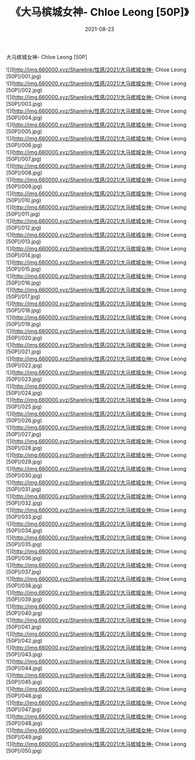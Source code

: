 ﻿---
layout: post
title:  《大马槟城女神- Chloe Leong [50P]》
date:   2021-08-23
img: http://img.660000.xyz/Sharelink/性感/2021/大马槟城女神- Chloe Leong [50P]/000.jpg
categories: [美女, 清纯, 唯美]
---

大马槟城女神- Chloe Leong [50P]

  ![](http://img.660000.xyz/Sharelink/性感/2021/大马槟城女神- Chloe Leong [50P]/001.jpg) <br> ![](http://img.660000.xyz/Sharelink/性感/2021/大马槟城女神- Chloe Leong [50P]/002.jpg) <br> ![](http://img.660000.xyz/Sharelink/性感/2021/大马槟城女神- Chloe Leong [50P]/003.jpg) <br> ![](http://img.660000.xyz/Sharelink/性感/2021/大马槟城女神- Chloe Leong [50P]/004.jpg) <br> ![](http://img.660000.xyz/Sharelink/性感/2021/大马槟城女神- Chloe Leong [50P]/005.jpg) <br> ![](http://img.660000.xyz/Sharelink/性感/2021/大马槟城女神- Chloe Leong [50P]/006.jpg) <br> ![](http://img.660000.xyz/Sharelink/性感/2021/大马槟城女神- Chloe Leong [50P]/007.jpg) <br> ![](http://img.660000.xyz/Sharelink/性感/2021/大马槟城女神- Chloe Leong [50P]/008.jpg) <br> ![](http://img.660000.xyz/Sharelink/性感/2021/大马槟城女神- Chloe Leong [50P]/009.jpg) <br> ![](http://img.660000.xyz/Sharelink/性感/2021/大马槟城女神- Chloe Leong [50P]/010.jpg) <br> ![](http://img.660000.xyz/Sharelink/性感/2021/大马槟城女神- Chloe Leong [50P]/011.jpg) <br> ![](http://img.660000.xyz/Sharelink/性感/2021/大马槟城女神- Chloe Leong [50P]/012.jpg) <br> ![](http://img.660000.xyz/Sharelink/性感/2021/大马槟城女神- Chloe Leong [50P]/013.jpg) <br> ![](http://img.660000.xyz/Sharelink/性感/2021/大马槟城女神- Chloe Leong [50P]/014.jpg) <br> ![](http://img.660000.xyz/Sharelink/性感/2021/大马槟城女神- Chloe Leong [50P]/015.jpg) <br> ![](http://img.660000.xyz/Sharelink/性感/2021/大马槟城女神- Chloe Leong [50P]/016.jpg) <br> ![](http://img.660000.xyz/Sharelink/性感/2021/大马槟城女神- Chloe Leong [50P]/017.jpg) <br> ![](http://img.660000.xyz/Sharelink/性感/2021/大马槟城女神- Chloe Leong [50P]/018.jpg) <br> ![](http://img.660000.xyz/Sharelink/性感/2021/大马槟城女神- Chloe Leong [50P]/019.jpg) <br> ![](http://img.660000.xyz/Sharelink/性感/2021/大马槟城女神- Chloe Leong [50P]/020.jpg) <br> ![](http://img.660000.xyz/Sharelink/性感/2021/大马槟城女神- Chloe Leong [50P]/021.jpg) <br> ![](http://img.660000.xyz/Sharelink/性感/2021/大马槟城女神- Chloe Leong [50P]/022.jpg) <br> ![](http://img.660000.xyz/Sharelink/性感/2021/大马槟城女神- Chloe Leong [50P]/023.jpg) <br> ![](http://img.660000.xyz/Sharelink/性感/2021/大马槟城女神- Chloe Leong [50P]/024.jpg) <br> ![](http://img.660000.xyz/Sharelink/性感/2021/大马槟城女神- Chloe Leong [50P]/025.jpg) <br> ![](http://img.660000.xyz/Sharelink/性感/2021/大马槟城女神- Chloe Leong [50P]/026.jpg) <br> ![](http://img.660000.xyz/Sharelink/性感/2021/大马槟城女神- Chloe Leong [50P]/027.jpg) <br> ![](http://img.660000.xyz/Sharelink/性感/2021/大马槟城女神- Chloe Leong [50P]/028.jpg) <br> ![](http://img.660000.xyz/Sharelink/性感/2021/大马槟城女神- Chloe Leong [50P]/029.jpg) <br> ![](http://img.660000.xyz/Sharelink/性感/2021/大马槟城女神- Chloe Leong [50P]/030.jpg) <br> ![](http://img.660000.xyz/Sharelink/性感/2021/大马槟城女神- Chloe Leong [50P]/031.jpg) <br> ![](http://img.660000.xyz/Sharelink/性感/2021/大马槟城女神- Chloe Leong [50P]/032.jpg) <br> ![](http://img.660000.xyz/Sharelink/性感/2021/大马槟城女神- Chloe Leong [50P]/033.jpg) <br> ![](http://img.660000.xyz/Sharelink/性感/2021/大马槟城女神- Chloe Leong [50P]/034.jpg) <br> ![](http://img.660000.xyz/Sharelink/性感/2021/大马槟城女神- Chloe Leong [50P]/035.jpg) <br> ![](http://img.660000.xyz/Sharelink/性感/2021/大马槟城女神- Chloe Leong [50P]/036.jpg) <br> ![](http://img.660000.xyz/Sharelink/性感/2021/大马槟城女神- Chloe Leong [50P]/037.jpg) <br> ![](http://img.660000.xyz/Sharelink/性感/2021/大马槟城女神- Chloe Leong [50P]/038.jpg) <br> ![](http://img.660000.xyz/Sharelink/性感/2021/大马槟城女神- Chloe Leong [50P]/039.jpg) <br> ![](http://img.660000.xyz/Sharelink/性感/2021/大马槟城女神- Chloe Leong [50P]/040.jpg) <br> ![](http://img.660000.xyz/Sharelink/性感/2021/大马槟城女神- Chloe Leong [50P]/041.jpg) <br> ![](http://img.660000.xyz/Sharelink/性感/2021/大马槟城女神- Chloe Leong [50P]/042.jpg) <br> ![](http://img.660000.xyz/Sharelink/性感/2021/大马槟城女神- Chloe Leong [50P]/043.jpg) <br> ![](http://img.660000.xyz/Sharelink/性感/2021/大马槟城女神- Chloe Leong [50P]/044.jpg) <br> ![](http://img.660000.xyz/Sharelink/性感/2021/大马槟城女神- Chloe Leong [50P]/045.jpg) <br> ![](http://img.660000.xyz/Sharelink/性感/2021/大马槟城女神- Chloe Leong [50P]/046.jpg) <br> ![](http://img.660000.xyz/Sharelink/性感/2021/大马槟城女神- Chloe Leong [50P]/047.jpg) <br> ![](http://img.660000.xyz/Sharelink/性感/2021/大马槟城女神- Chloe Leong [50P]/048.jpg) <br> ![](http://img.660000.xyz/Sharelink/性感/2021/大马槟城女神- Chloe Leong [50P]/049.jpg) <br> ![](http://img.660000.xyz/Sharelink/性感/2021/大马槟城女神- Chloe Leong [50P]/050.jpg) <br>